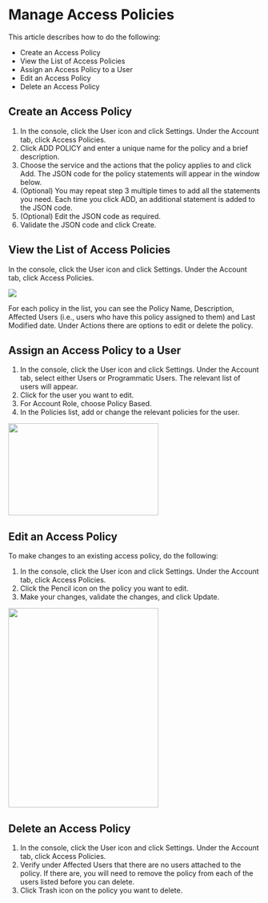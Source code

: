 # Manage Access Policies

This article describes how to do the following:

- Create an Access Policy
- View the List of Access Policies
- Assign an Access Policy to a User
- Edit an Access Policy
- Delete an Access Policy

## Create an Access Policy

1. In the console, click the User icon and click Settings. Under the Account tab, click Access Policies.
2. Click ADD POLICY and enter a unique name for the policy and a brief description.
3. Choose the service and the actions that the policy applies to and click Add. The JSON code for the policy statements will appear in the window below.
4. (Optional) You may repeat step 3 multiple times to add all the statements you need. Each time you click ADD, an additional statement is added to the JSON code.
5. (Optional) Edit the JSON code as required.
6. Validate the JSON code and click Create.

## View the List of Access Policies

In the console, click the User icon and click Settings. Under the Account tab, click Access Policies.

<img src="/administration/_media/manage-access-policies-01.png" />

For each policy in the list, you can see the Policy Name, Description, Affected Users (i.e., users who have this policy assigned to them) and Last Modified date. Under Actions there are options to edit or delete the policy.

## Assign an Access Policy to a User

1. In the console, click the User icon and click Settings. Under the Account tab, select either Users or Programmatic Users. The relevant list of users will appear.
2. Click for the user you want to edit.
3. For Account Role, choose Policy Based.
4. In the Policies list, add or change the relevant policies for the user.

<img src="/administration/_media/manage-access-policies-02.png" width="300" height="184" />

## Edit an Access Policy

To make changes to an existing access policy, do the following:

1. In the console, click the User icon and click Settings. Under the Account tab, click Access Policies.
2. Click the Pencil icon on the policy you want to edit.
3. Make your changes, validate the changes, and click Update.

<img src="/administration/_media/manage-access-policies-03.png" width="300" height="398" />

## Delete an Access Policy

1. In the console, click the User icon and click Settings. Under the Account tab, click Access Policies.
2. Verify under Affected Users that there are no users attached to the policy. If there are, you will need to remove the policy from each of the users listed before you can delete.
3. Click Trash icon on the policy you want to delete.
